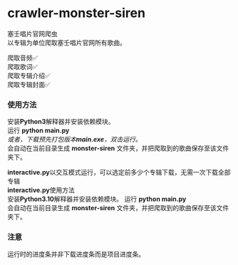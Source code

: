 # crawler-monster-siren
塞壬唱片官网爬虫  
以专辑为单位爬取塞壬唱片官网所有歌曲。  

爬取音频✅  
爬取歌词✅  
爬取专辑介绍✅  
爬取专辑封面✅  

### 使用方法
安装**Python3**解释器并安装依赖模块。  
运行 **python main.py**  
*或者，下载预先打包版本**main.exe**，双击运行。*  
会自动在当前目录生成 **monster-siren** 文件夹，并把爬取到的歌曲保存至该文件夹下。  

**interactive.py**以交互模式运行，可以选定前多少个专辑下载，无需一次下载全部专辑  
**interactive.py**使用方法  
安装**Python3.10**解释器并安装依赖模块。
运行 **python main.py**  
会自动在当前目录生成 **monster-siren** 文件夹，并把爬取到的歌曲保存至该文件夹下。 

### 注意  
运行时的进度条并非下载进度条而是项目进度条。
